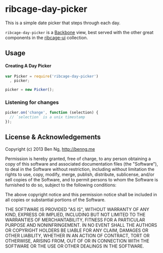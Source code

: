 ribcage-day-picker
==============

This is a simple date picker that steps through each day.

`ribcage-day-picker` is a [Backbone](http://backbonejs.org/) view, best served with the other great components in the [ribcage-ui](https://github.com/Techwraith/ribcage-ui) collection.

Usage
-----

#### Creating A Day Picker

```js
var Picker = require('ribcage-day-picker')
  , picker;

picker = new Picker();
```

### Listening for changes
```js
picker.on('change', function (selection) {
  // `selection` is a unix timestamp
});
```

License & Acknowledgements
--------------------------

Copyright (c) 2013 Ben Ng, http://benng.me

Permission is hereby granted, free of charge, to any person
obtaining a copy of this software and associated documentation
files (the "Software"), to deal in the Software without
restriction, including without limitation the rights to use,
copy, modify, merge, publish, distribute, sublicense, and/or sell
copies of the Software, and to permit persons to whom the
Software is furnished to do so, subject to the following
conditions:

The above copyright notice and this permission notice shall be
included in all copies or substantial portions of the Software.

THE SOFTWARE IS PROVIDED "AS IS", WITHOUT WARRANTY OF ANY KIND,
EXPRESS OR IMPLIED, INCLUDING BUT NOT LIMITED TO THE WARRANTIES
OF MERCHANTABILITY, FITNESS FOR A PARTICULAR PURPOSE AND
NONINFRINGEMENT. IN NO EVENT SHALL THE AUTHORS OR COPYRIGHT
HOLDERS BE LIABLE FOR ANY CLAIM, DAMAGES OR OTHER LIABILITY,
WHETHER IN AN ACTION OF CONTRACT, TORT OR OTHERWISE, ARISING
FROM, OUT OF OR IN CONNECTION WITH THE SOFTWARE OR THE USE OR
OTHER DEALINGS IN THE SOFTWARE.
